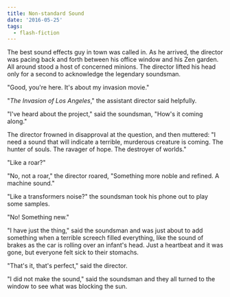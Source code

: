 ```yaml
---
title: Non-standard Sound
date: '2016-05-25'
tags:
  - flash-fiction
---
```


The best sound effects guy in town was called in. As he arrived, the director
was pacing back and forth between his office window and his Zen garden. All
around stood a host of concerned minions. The director lifted his head only for
a second to acknowledge the legendary soundsman.

<!-- truncate -->

"Good, you're here. It's about my invasion movie."

"_The Invasion of Los Angeles_," the assistant director said helpfully.

"I've heard about the project," said the soundsman, "How's it coming along."

The director frowned in disapproval at the question, and then muttered: "I need
a sound that will indicate a terrible, murderous creature is coming. The hunter
of souls. The ravager of hope. The destroyer of worlds."

"Like a roar?"

"No, not a roar," the director roared, "Something more noble and refined. A
machine sound."

"Like a transformers noise?" the soundsman took his phone out to play some
samples.

"No! Something new."

"I have just the thing," said the soundsman and was just about to add something
when a terrible screech filled everything, like the sound of brakes as the car
is rolling over an infant's head. Just a heartbeat and it was gone, but everyone
felt sick to their stomachs.

"That's it, that's perfect," said the director.

"I did not make the sound," said the soundsman and they all turned to the window
to see what was blocking the sun.
